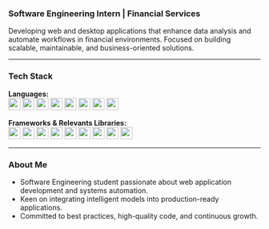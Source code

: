 ### Software Engineering Intern | Financial Services

Developing web and desktop applications that enhance data analysis and automate workflows in financial environments. Focused on building scalable, maintainable, and business-oriented solutions.

---

### Tech Stack

**Languages:**  
<img src="https://skillicons.dev/icons?i=java" width="24"/> <img src="https://skillicons.dev/icons?i=c" width="24"/> <img src="https://skillicons.dev/icons?i=python" width="24"/> <img src="https://skillicons.dev/icons?i=js" width="24"/> <img src="https://skillicons.dev/icons?i=ts" width="24"/> <img src="https://skillicons.dev/icons?i=php" width="24"/> <img src="https://skillicons.dev/icons?i=html" width="24"/> <img src="https://skillicons.dev/icons?i=css" width="24"/>

**Frameworks &  Relevants Libraries:**  
<img src="https://skillicons.dev/icons?i=flask" width="24"/> <img src="https://skillicons.dev/icons?i=fastapi" width="24"/> <img src="https://skillicons.dev/icons?i=django" width="24"/> <img src="https://skillicons.dev/icons?i=nextjs" width="24"/> <img src="https://skillicons.dev/icons?i=react" width="24"/> <img src="https://skillicons.dev/icons?i=pandas" width="24"/> <img src="https://skillicons.dev/icons?i=numpy" width="24"/> <img src="https://skillicons.dev/icons?i=pandas" width="24"/> <img src="https://skillicons.dev/icons?i=numpy" width="24"/>

---

### About Me

- Software Engineering student passionate about web application development and systems automation.  
- Keen on integrating intelligent models into production-ready applications.  
- Committed to best practices, high-quality code, and continuous growth.
